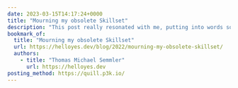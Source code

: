```yaml
---
date: 2023-03-15T14:17:24+0000
title: "Mourning my obsolete Skillset"
description: "This post really resonated with me, putting into words so beautifully things which I've been unable to articulate even to myself."
bookmark_of:
  title: "Mourning my obsolete Skillset"
  url: https://helloyes.dev/blog/2022/mourning-my-obsolete-skillset/
  authors:
    - title: "Thomas Michael Semmler"
      url: https://helloyes.dev
posting_method: https://quill.p3k.io/
---
```


